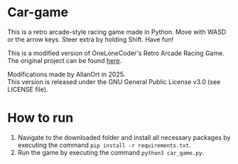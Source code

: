 # Car-game

This is a retro arcade-style racing game made in Python. Move with WASD or the arrow keys. Steer extra by holding Shift. Have fun!

This is a modified version of OneLoneCoder's Retro Arcade Racing Game.  
The original project can be found [here](https://github.com/OneLoneCoder/Javidx9/blob/master/ConsoleGameEngine/SmallerProjects/OneLoneCoder_RetroArcadeRacer.cpp).

Modifications made by AllanOrt in 2025.  
This version is released under the GNU General Public License v3.0 (see LICENSE file).

# How to run
1. Navigate to the downloaded folder and install all necessary packages by executing the command `pip install -r requirements.txt`.
2. Run the game by executing the command `python3 car_game.py`.
